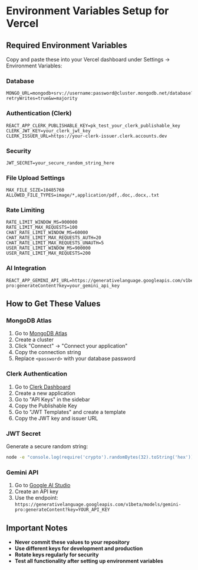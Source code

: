 # Environment Variables Setup for Vercel

## Required Environment Variables

Copy and paste these into your Vercel dashboard under Settings → Environment Variables:

### Database
```
MONGO_URL=mongodb+srv://username:password@cluster.mongodb.net/database?retryWrites=true&w=majority
```

### Authentication (Clerk)
```
REACT_APP_CLERK_PUBLISHABLE_KEY=pk_test_your_clerk_publishable_key
CLERK_JWT_KEY=your_clerk_jwt_key
CLERK_ISSUER_URL=https://your-clerk-issuer.clerk.accounts.dev
```

### Security
```
JWT_SECRET=your_secure_random_string_here
```

### File Upload Settings
```
MAX_FILE_SIZE=10485760
ALLOWED_FILE_TYPES=image/*,application/pdf,.doc,.docx,.txt
```

### Rate Limiting
```
RATE_LIMIT_WINDOW_MS=900000
RATE_LIMIT_MAX_REQUESTS=100
CHAT_RATE_LIMIT_WINDOW_MS=60000
CHAT_RATE_LIMIT_MAX_REQUESTS_AUTH=20
CHAT_RATE_LIMIT_MAX_REQUESTS_UNAUTH=5
USER_RATE_LIMIT_WINDOW_MS=900000
USER_RATE_LIMIT_MAX_REQUESTS=200
```

### AI Integration
```
REACT_APP_GEMINI_API_URL=https://generativelanguage.googleapis.com/v1beta/models/gemini-pro:generateContent?key=your_gemini_api_key
```

## How to Get These Values

### MongoDB Atlas
1. Go to [MongoDB Atlas](https://cloud.mongodb.com)
2. Create a cluster
3. Click "Connect" → "Connect your application"
4. Copy the connection string
5. Replace `<password>` with your database password

### Clerk Authentication
1. Go to [Clerk Dashboard](https://dashboard.clerk.com)
2. Create a new application
3. Go to "API Keys" in the sidebar
4. Copy the Publishable Key
5. Go to "JWT Templates" and create a template
6. Copy the JWT key and issuer URL

### JWT Secret
Generate a secure random string:
```bash
node -e "console.log(require('crypto').randomBytes(32).toString('hex'))"
```

### Gemini API
1. Go to [Google AI Studio](https://makersuite.google.com/app/apikey)
2. Create an API key
3. Use the endpoint: `https://generativelanguage.googleapis.com/v1beta/models/gemini-pro:generateContent?key=YOUR_API_KEY`

## Important Notes

- **Never commit these values to your repository**
- **Use different keys for development and production**
- **Rotate keys regularly for security**
- **Test all functionality after setting up environment variables** 